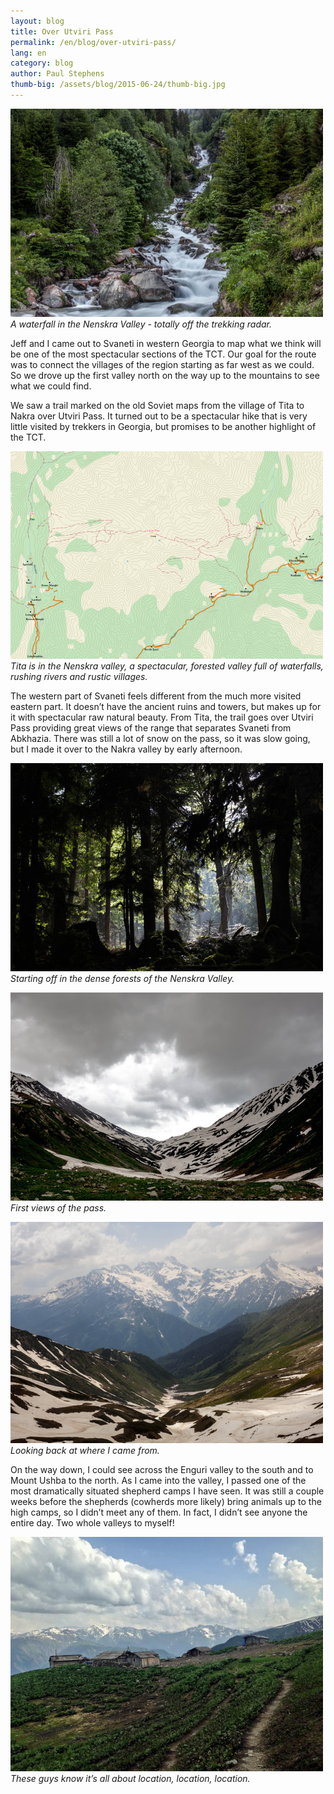 ```yaml
---
layout: blog
title: Over Utviri Pass
permalink: /en/blog/over-utviri-pass/
lang: en
category: blog
author: Paul Stephens
thumb-big: /assets/blog/2015-06-24/thumb-big.jpg
---
```


![image01][]
*A waterfall in the Nenskra Valley - totally off the trekking radar.*

Jeff and I came out to Svaneti in western Georgia to map what we think will be one of the most spectacular sections of the TCT. Our goal for the route was to connect the villages of the region starting as far west as we could.  So we drove up the first valley north on the way up to the mountains to see what we could find.

We saw a trail marked on the old Soviet maps from the village of Tita to Nakra over Utviri Pass. It turned out to be a spectacular hike that is very little visited by trekkers in Georgia, but promises to be another highlight of the TCT.

![image02][]
*Tita is in the Nenskra valley, a spectacular, forested valley full of waterfalls, rushing rivers and rustic villages.*

The western part of Svaneti feels different from the much more visited eastern part. It doesn’t have the ancient ruins and towers, but makes up for it with spectacular raw natural beauty. From Tita, the trail goes over Utviri Pass providing great views of the range that separates Svaneti from Abkhazia. There was still a lot of snow on the pass, so it was slow going, but I made it over to the Nakra valley by early afternoon. 

![image03][]
*Starting off in the dense forests of the Nenskra Valley.*

![image04][]
*First views of the pass.*

![image05][]
*Looking back at where I came from.*

On the way down, I could see across the Enguri valley to the south and to Mount Ushba to the north. As I came into the valley, I passed one of the most dramatically situated shepherd camps I have seen. It was still a couple weeks before the shepherds (cowherds more likely) bring animals up to the high camps, so I didn’t meet any of them. In fact, I didn’t see anyone the entire day. Two whole valleys to myself!

![image06][]
*These guys know it’s all about location, location, location.*



[image01]: /assets/blog/2015-06-24/image01.jpg
[image02]: /assets/blog/2015-06-24/image02.png
[image03]: /assets/blog/2015-06-24/image03.jpg
[image04]: /assets/blog/2015-06-24/image04.jpg
[image05]: /assets/blog/2015-06-24/image05.jpg
[image06]: /assets/blog/2015-06-24/image06.jpg






